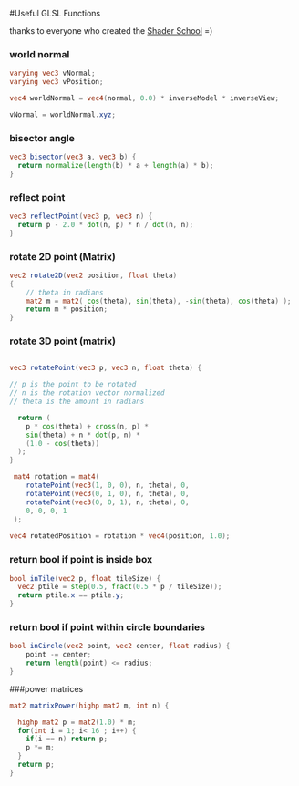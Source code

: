#Useful GLSL Functions

thanks to everyone who created the [Shader School](https://www.npmjs.com/package/shader-school) =) 

### world normal
```glsl
varying vec3 vNormal;
varying vec3 vPosition;

vec4 worldNormal = vec4(normal, 0.0) * inverseModel * inverseView;

vNormal = worldNormal.xyz;

```

### bisector angle
```glsl
vec3 bisector(vec3 a, vec3 b) {
  return normalize(length(b) * a + length(a) * b);
}
```

### reflect point
```glsl
vec3 reflectPoint(vec3 p, vec3 n) {
  return p - 2.0 * dot(n, p) * n / dot(n, n);
}
```

### rotate 2D point (Matrix)
```glsl
vec2 rotate2D(vec2 position, float theta)
{
    // theta in radians
    mat2 m = mat2( cos(theta), sin(theta), -sin(theta), cos(theta) );
    return m * position;
}
```

### rotate 3D point (matrix)
```glsl

vec3 rotatePoint(vec3 p, vec3 n, float theta) {

// p is the point to be rotated
// n is the rotation vector normalized
// theta is the amount in radians

  return (
    p * cos(theta) + cross(n, p) *
    sin(theta) + n * dot(p, n) *
    (1.0 - cos(theta))
  );
}

 mat4 rotation = mat4(
 	rotatePoint(vec3(1, 0, 0), n, theta), 0,
 	rotatePoint(vec3(0, 1, 0), n, theta), 0, 
 	rotatePoint(vec3(0, 0, 1), n, theta), 0,
 	0, 0, 0, 1
 );
 
vec4 rotatedPosition = rotation * vec4(position, 1.0);
```

### return bool if point is inside box
```glsl
bool inTile(vec2 p, float tileSize) {
  vec2 ptile = step(0.5, fract(0.5 * p / tileSize));
  return ptile.x == ptile.y;
}
```

### return bool if point within circle boundaries
```glsl
bool inCircle(vec2 point, vec2 center, float radius) {
    point -= center;
    return length(point) <= radius;
}
```
###power matrices

```glsl
mat2 matrixPower(highp mat2 m, int n) {

  highp mat2 p = mat2(1.0) * m;
  for(int i = 1; i< 16 ; i++) {
    if(i == n) return p;
    p *= m;
  }
  return p;
}
```